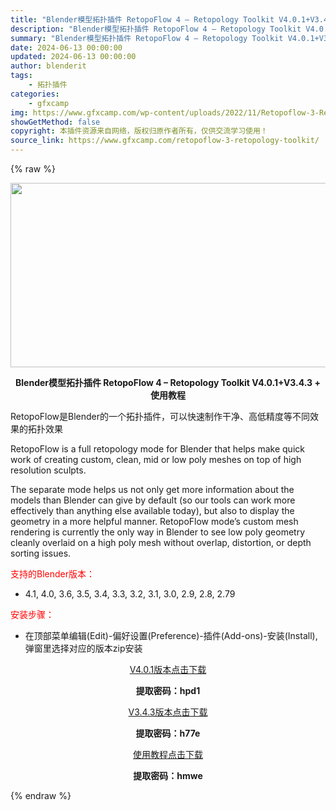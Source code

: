 ```yaml
---
title: "Blender模型拓扑插件 RetopoFlow 4 – Retopology Toolkit V4.0.1+V3.4.3 + 使用教程"
description: "Blender模型拓扑插件 RetopoFlow 4 – Retopology Toolkit V4.0.1+V3.4.3 + 使用教程 RetopoFlow是Blender的一个拓扑插件..."
summary: "Blender模型拓扑插件 RetopoFlow 4 – Retopology Toolkit V4.0.1+V3.4.3 + 使用教程 RetopoFlow是Blender的一个拓扑插件..."
date: 2024-06-13 00:00:00
updated: 2024-06-13 00:00:00
author: blenderit
tags: 
    - 拓扑插件
categories:
    - gfxcamp
img: https://www.gfxcamp.com/wp-content/uploads/2022/11/Retopoflow-3-Retopology-Toolkit-For-Blender.jpg
showGetMethod: false
copyright: 本插件资源来自网络，版权归原作者所有，仅供交流学习使用！
source_link: https://www.gfxcamp.com/retopoflow-3-retopology-toolkit/
---
```


{% raw %}
<div><p><img decoding="async" class="aligncenter size-full wp-image-108126" src="https://www.gfxcamp.com/wp-content/uploads/2022/11/Retopoflow-3-Retopology-Toolkit-For-Blender.jpg" data-src="https://www.gfxcamp.com/wp-content/uploads/2022/11/Retopoflow-3-Retopology-Toolkit-For-Blender.jpg" alt="" width="590" height="295" data-srcset="https://www.gfxcamp.com/wp-content/uploads/2022/11/Retopoflow-3-Retopology-Toolkit-For-Blender.jpg 590w, https://www.gfxcamp.com/wp-content/uploads/2022/11/Retopoflow-3-Retopology-Toolkit-For-Blender-150x75.jpg 150w" data-sizes="(max-width: 590px) 100vw, 590px"></p><p style="text-align: center;"><strong>Blender模型拓扑插件 RetopoFlow 4 – Retopology Toolkit V4.0.1+V3.4.3 + 使用教程</strong></p><p>RetopoFlow是Blender的一个拓扑插件，可以快速制作干净、高低精度等不同效果的拓扑效果</p><p>RetopoFlow is a full retopology mode for Blender that helps make quick work of creating custom, clean, mid or low poly meshes on top of high resolution sculpts.</p><p>The separate mode helps us not only get more information about the models than Blender can give by default (so our tools can work more effectively than anything else available today), but also to display the geometry in a more helpful manner. RetopoFlow mode’s custom mesh rendering is currently the only way in Blender to see low poly geometry cleanly overlaid on a high poly mesh without overlap, distortion, or depth sorting issues.</p><p style="text-align: left;"><span style="color: #ff0000;">支持的Blender版本：</span></p><ul>
<li style="text-align: left;">4.1, 4.0, 3.6, 3.5, 3.4, 3.3, 3.2, 3.1, 3.0, 2.9, 2.8, 2.79</li>
</ul><p style="text-align: left;"><span style="color: #ff0000;">安装步骤：</span></p><ul>
<li>在顶部菜单编辑(Edit)-偏好设置(Preference)-插件(Add-ons)-安装(Install),弹窗里选择对应的版本zip安装</li>
</ul><p style="text-align: center;"><a class="maxbutton-3 maxbutton maxbutton-baidu" target="_blank" rel="noopener" href="https://pan.baidu.com/s/1Vs7jf7nEbh4GKxNwRz3klA?pwd=hpd1"><span class="mb-text">V4.0.1版本点击下载</span></a></p><p style="text-align: center;"><strong>提取密码：hpd1</strong></p><p style="text-align: center;"><a class="maxbutton-3 maxbutton maxbutton-baidu" target="_blank" rel="noopener" href="https://pan.baidu.com/s/1yhA-QP2aX2npp2L6V4mBLw?pwd=h77e"><span class="mb-text">V3.4.3版本点击下载</span></a></p><p style="text-align: center;"><strong>提取密码：h77e</strong></p><p style="text-align: center;"><a class="maxbutton-3 maxbutton maxbutton-baidu" target="_blank" rel="noopener" href="https://pan.baidu.com/s/1JDO3IjqmDMm_0CmNWKtBWw?pwd=hmwe"><span class="mb-text">使用教程点击下载</span></a></p><p style="text-align: center;"><strong>提取密码：hmwe</strong></p></div>
<div style="display: none">gfxcamp</div>
{% endraw %}